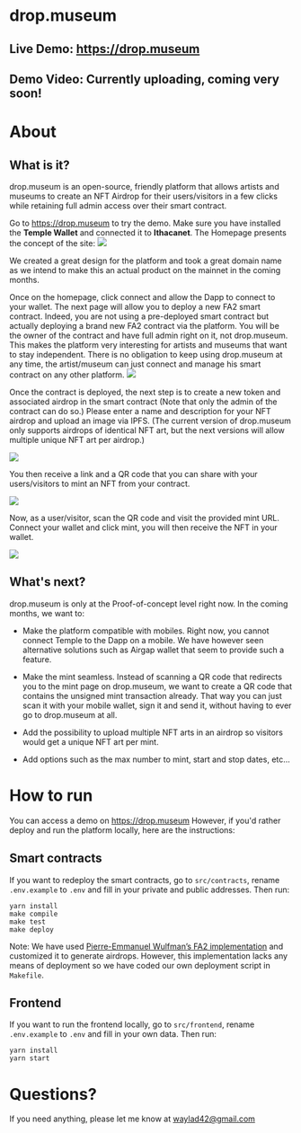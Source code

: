 # drop.museum

## Live Demo: https://drop.museum

## Demo Video: Currently uploading, coming very soon!

# About

## What is it?

drop.museum is an open-source, friendly platform that allows artists and museums to create an NFT Airdrop for their users/visitors in a few clicks while retaining full admin access over their smart contract.

Go to https://drop.museum to try the demo. Make sure you have installed the **Temple Wallet** and connected it to **Ithacanet**. The Homepage presents the concept of the site:
![](https://drop.museum/screenshots/home.png)

We created a great design for the platform and took a great domain name as we intend to make this an actual product on the mainnet in the coming months.

Once on the homepage, click connect and allow the Dapp to connect to your wallet. The next page will allow you to deploy a new FA2 smart contract. Indeed, you are not using a pre-deployed smart contract but actually deploying a brand new FA2 contract via the platform. You will be the owner of the contract and have full admin right on it, not drop.museum. This makes the platform very interesting for artists and museums that want to stay independent. There is no obligation to keep using drop.museum at any time, the artist/museum can just connect and manage his smart contract on any other platform.
![](https://drop.museum/screenshots/originate.png)

Once the contract is deployed, the next step is to create a new token and associated airdrop in the smart contract (Note that only the admin of the contract can do so.) Please enter a name and description for your NFT airdrop and upload an image via IPFS. (The current version of drop.museum only supports airdrops of identical NFT art, but the next versions will allow multiple unique NFT art per airdrop.)

![](https://drop.museum/screenshots/create.png)

You then receive a link and a QR code that you can share with your users/visitors to mint an NFT from your contract.

![](https://drop.museum/screenshots/qrcode.png)

Now, as a user/visitor, scan the QR code and visit the provided mint URL. Connect your wallet and click mint, you will then receive the NFT in your wallet.

![](https://drop.museum/screenshots/mint.png)

## What's next?

drop.museum is only at the Proof-of-concept level right now. In the coming months, we want to:

- Make the platform compatible with mobiles. Right now, you cannot connect Temple to the Dapp on a mobile. We have however seen alternative solutions such as Airgap wallet that seem to provide such a feature.

- Make the mint seamless. Instead of scanning a QR code that redirects you to the mint page on drop.museum, we want to create a QR code that contains the unsigned mint transaction already. That way you can just scan it with your mobile wallet, sign it and send it, without having to ever go to drop.museum at all.

- Add the possibility to upload multiple NFT arts in an airdrop so visitors would get a unique NFT art per mint.

- Add options such as the max number to mint, start and stop dates, etc...

# How to run

You can access a demo on https://drop.museum
However, if you'd rather deploy and run the platform locally, here are the instructions:

## Smart contracts

If you want to redeploy the smart contracts, go to `src/contracts`, rename `.env.example` to `.env` and fill in your private and public addresses. Then run:

```
yarn install
make compile
make test
make deploy
```

Note: We have used [Pierre-Emmanuel Wulfman’s FA2 implementation](<https://github.com/pewulfman/Tezos-TZIP-implementation/tree/main/TZIP-12%20(FA2)>) and customized it to generate airdrops. However, this implementation lacks any means of deployment so we have coded our own deployment script in `Makefile`.

## Frontend

If you want to run the frontend locally, go to `src/frontend`, rename `.env.example` to `.env` and fill in your own data. Then run:

```
yarn install
yarn start
```

# Questions?

If you need anything, please let me know at waylad42@gmail.com
